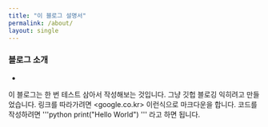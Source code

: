 ```yaml
---
title: "이 블로그 설명서"
permalink: /about/
layout: single
---
```


### 블로그 소개
-
이 블로그는 한 번 테스트 삼아서 작성해보는 것입니다.  그냥 깃헙 블로깅 익히려고 만들었습니다.
링크를 따라가려면 <google.co.kr> 이런식으로 마크다운을 합니다. 
코드를 작성하려면
'''python
print("Hello World")
'''
라고 하면 됩니다.
